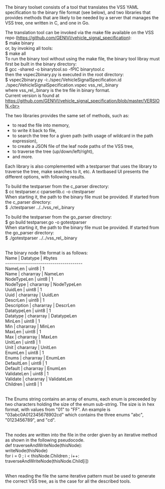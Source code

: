 The binary toolset consists of a tool that translates the VSS YAML specification to the binary file format (see below), 
and two libraries that provides methods that are likely to be needed by a server that manages the VSS tree, one written in C, and one in Go.<br>

The translation tool can be invoked via the make file available on the VSS repo (https://github.com/GENIVI/vehicle_signal_specification):<br>
$ make binary<br>
or, by invoking all tools:<br>
$ make all<br>
To run the binary tool without using the make file, the binary tool libray must first be built in the binary directory:<br>
$ gcc -shared -o binarytool.so -fPIC binarytool.c<br>
then the vspec2binary.py is executed in the root directory:<br>
$ vspec2binary.py -i:./spec/VehicleSignalSpecification.id ./spec/VehicleSignalSpecification.vspec vss_rel_<current version>.binary<br>
where vss_rel_<current version>.binary is the tre file in binary format.<br>
Current version is found at https://github.com/GENIVI/vehicle_signal_specification/blob/master/VERSION.<br>

The two libraries provides the same set of methods, such as:
<ul>
<li>to read the file into memory,</li>
<li>to write it back to file,</li>
<li>to search the tree for a given path (with usage of wildcard in the path expression),</li>
<li>to create a JSON file of the leaf node paths of the VSS tree,</li>
<li>to traverse the tree (up/down/left/right),</li>
<li>and more.</li>
</ul>

Each library is also complemented with a testparser that uses the library to traverse the tree, make searches to it, etc. 
A textbased UI presents the different options, with following results.<br>

To build the testparser from the c_parser directory:<br>
$ cc testparser.c cparserlib.c -o ctestparser<br>
When starting it, the path to the binary file must be provided. If started from the c_parser directory:<br>
$ ./ctestparser ../../vss_rel_<current version>.binary<br>

To build the testparser from the go_parser directory:<br>
$ go build testparser.go  -o gotestparser<br>
When starting it, the path to the binary file must be provided. If started from the go_parser directory:<br>
$ ./gotestparser ../../vss_rel_<current version>.binary<br><br>

The binary node file format is as follows:<br>
    Name        | Datatype  | #bytes<br>
    ---------------------------------------<br>
    NameLen     | uint8     | 1<br>
    Name        | chararray | NameLen<br>
    NodeTypeLen | uint8     | 1<br>
    NodeType    | chararray | NodeTypeLen<br>
    UuidLen     | uint8     | 1<br>
    Uuid        | chararray | UuidLen<br>
    DescrLen    | uint8     | 1<br>
    Description | chararray | DescrLen<br>
    DatatypeLen | uint8     | 1<br>
    Datatype    | chararray | DatatypeLen<br>
    MinLen      | uint8     | 1<br>
    Min         | chararray | MinLen<br>
    MaxLen      | uint8     | 1<br>
    Max         | chararray | MaxLen<br>
    UnitLen     | uint8     | 1<br>
    Unit        | chararray | UnitLen<br>
    EnumLen     | uint8     | 1<br>
    Enums       | chararray | EnumLen<br>
    DefaultLen  | uint8     | 1<br>
    Default     | chararray | EnumLen<br>
    ValidateLen | uint8     | 1<br>
    Validate    | chararray | ValidateLen<br>
    Children    | uint8     | 1<br><br>

The Enums string contains an array of enums, each enum is preceeded by two characters holding the size of the enum sub-string. 
The size is in hex format, with values from "01" to "FF". An example is "03abc0A012345678902cd" which contains the three enums "abc", "0123456789", and "cd".<br><br>

The nodes are written into the file in the order given by an iterative method as shown in the following pseudocode.<br>
def traverseAndWriteNode(thisNode):<br>
	writeNode(thisNode)<br>
	for i = 0 ; i < thisNode.Children ; i++:<br>
		traverseAndWriteNode(thisNode.Child[i])<br><br>

When reading the file the same iterative pattern must be used to generate the correct VSS tree, as is the case for all the described tools.

